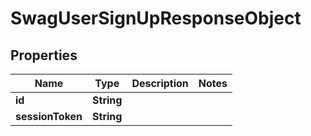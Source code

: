 
# SwagUserSignUpResponseObject

## Properties
Name | Type | Description | Notes
------------ | ------------- | ------------- | -------------
**id** | **String** |  | 
**sessionToken** | **String** |  | 




